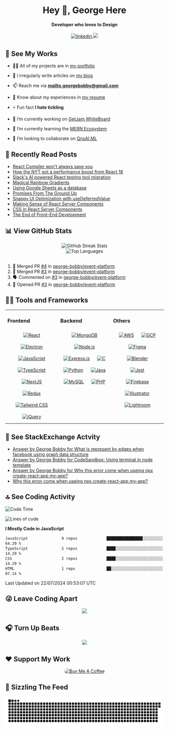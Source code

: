 <h1 align="center">Hey 👋, George Here</h1>  
<h4 align="center">Developer who loves to Design</h4>  
 
<div align="center">
<a href="https://linkedin.com/in/george-bobby" target="_blank">
<img src=https://img.shields.io/badge/linkedin-%231E77B5.svg?&style=for-the-badge&logo=linkedin&logoColor=white alt=linkedin style="margin-bottom: 5px;" />
</a>
<a href="https://github.com/george-bobby" target="_blank">
<img src=https://komarev.com/ghpvc/?username=george-bobby&style=for-the-badge&color=blueviolet&label=GITHUB+VISITORS />
</a>
</div>

## 💼 See My Works 
  
- 👨‍💻 All of my projects are in [my portfolio](https://georgebobby.vercel.app/)  
  
- 📝 I irregularly write articles on [my blog](https://georgebobby.hashnode.dev/)  
  
- 📫 Reach me via **mailto.georgebobby@gmail.com**  
  
- 📄 Know about my experiences in [my resume](https://drive.google.com/file/d/1aK68o05lFY738pd95BWMpOxGIOVposaR/view?usp=drive_link)  
  
- ⚡ Fun fact **I hate tickling**

- 🔭 I’m currently working on [GetJam WhiteBoard](https://getjam-v2.vercel.app/)  
  
- 🌱 I’m currently learning the [MERN Ecosystem](https://www.mongodb.com/mern-stack)
  
- 👯 I’m looking to collaborate on [QnsAI.ML](https://qnsai.vercel.app/)

## 📝 Recently Read Posts

<!-- BLOG-POST-LIST:START -->
- [React Compiler won&#39;t always save you](https://react.statuscode.com/issues/392)
- [How the NYT got a performance boost from React 18](https://react.statuscode.com/issues/391)
- [Slack&#39;s AI powered React testing tool migration](https://react.statuscode.com/issues/390)
- [Magical Rainbow Gradients](https://www.joshwcomeau.com/react/rainbow-button/)
- [Using Google Sheets as a database](https://react.statuscode.com/issues/389)
- [Promises From The Ground Up](https://www.joshwcomeau.com/javascript/promises/)
- [Snappy UI Optimization with useDeferredValue](https://www.joshwcomeau.com/react/use-deferred-value/)
- [Making Sense of React Server Components](https://www.joshwcomeau.com/react/server-components/)
- [CSS in React Server Components](https://www.joshwcomeau.com/react/css-in-rsc/)
- [The End of Front-End Development](https://www.joshwcomeau.com/blog/the-end-of-frontend-development/)
<!-- BLOG-POST-LIST:END -->

## 📊 View GitHub Stats

<div align="center">
  <img src="https://github-readme-streak-stats.herokuapp.com/?user=george-bobby&theme=dark&hide_border=false" alt="GitHub Streak Stats">
  <br>
  <img src="https://github-readme-stats.vercel.app/api/top-langs/?username=george-bobby&theme=dark&hide_border=false&include_all_commits=true&count_private=true&layout=compact" alt="Top Languages">
</div>

<br/>

<!--START_SECTION:activity-->
1. 🎉 Merged PR [#4](https://github.com/george-bobby/event-platform/pull/4) in [george-bobby/event-platform](https://github.com/george-bobby/event-platform)
2. 🎉 Merged PR [#3](https://github.com/george-bobby/event-platform/pull/3) in [george-bobby/event-platform](https://github.com/george-bobby/event-platform)
3. 🗣 Commented on [#3](https://github.com/george-bobby/event-platform/pull/3#issuecomment-2236940221) in [george-bobby/event-platform](https://github.com/george-bobby/event-platform)
4. 💪 Opened PR [#3](https://github.com/george-bobby/event-platform/pull/3) in [george-bobby/event-platform](https://github.com/george-bobby/event-platform)
<!--END_SECTION:activity-->

## 👨‍💻 Tools and Frameworks  

<table>
<tr><td valign="top" width="33%">

### Frontend  
<div align="center">  
<a href="https://reactjs.org/" target="_blank"><img style="margin: 10px" src="https://profilinator.rishav.dev/skills-assets/react-original-wordmark.svg" alt="React" height="50" /></a>  
<a href="https://www.electronjs.org/" target="_blank"><img style="margin: 10px" src="https://profilinator.rishav.dev/skills-assets/electron-original.svg" alt="Electron" height="50" /></a>  
<a href="https://www.javascript.com/" target="_blank"><img style="margin: 10px" src="https://profilinator.rishav.dev/skills-assets/javascript-original.svg" alt="JavaScript" height="50" /></a>  
<a href="https://www.typescriptlang.org/" target="_blank"><img style="margin: 10px" src="https://profilinator.rishav.dev/skills-assets/typescript-original.svg" alt="TypeScript" height="50" /></a>  
<a href="https://nextjs.org/" target="_blank"><img style="margin: 10px" src="https://profilinator.rishav.dev/skills-assets/nextjs.png" alt="NextJS" height="50" /></a>  
<a href="https://redux.js.org/" target="_blank"><img style="margin: 10px" src="https://profilinator.rishav.dev/skills-assets/redux-original.svg" alt="Redux" height="50" /></a>  
<a href="https://www.tailwindcss.com/" target="_blank"><img style="margin: 10px" src="https://profilinator.rishav.dev/skills-assets/tailwindcss.svg" alt="Tailwind CSS" height="50" /></a>  
<a href="https://jquery.com/" target="_blank"><img style="margin: 10px" src="https://profilinator.rishav.dev/skills-assets/jquery.png" alt="jQuery" height="50" /></a>  
</div>

</td><td valign="top" width="33%">

### Backend  
<div align="center">  
<a href="https://www.mongodb.com/" target="_blank"><img style="margin: 10px" src="https://profilinator.rishav.dev/skills-assets/mongodb-original-wordmark.svg" alt="MongoDB" height="50" /></a>  
<a href="https://nodejs.org/" target="_blank"><img style="margin: 10px" src="https://profilinator.rishav.dev/skills-assets/nodejs-original-wordmark.svg" alt="Node.js" height="50" /></a>  
<a href="https://expressjs.com/" target="_blank"><img style="margin: 10px" src="https://profilinator.rishav.dev/skills-assets/express-original-wordmark.svg" alt="Express.js" height="50" /></a>  
<a href="https://www.cprogramming.com/" target="_blank"><img style="margin: 10px" src="https://profilinator.rishav.dev/skills-assets/c-original.svg" alt="C" height="50" /></a>  
<a href="https://www.python.org/" target="_blank"><img style="margin: 10px" src="https://profilinator.rishav.dev/skills-assets/python-original.svg" alt="Python" height="50" /></a>  
<a href="https://www.java.com/" target="_blank"><img style="margin: 10px" src="https://profilinator.rishav.dev/skills-assets/java-original-wordmark.svg" alt="Java" height="50" /></a>  
<a href="https://www.mysql.com/" target="_blank"><img style="margin: 10px" src="https://profilinator.rishav.dev/skills-assets/mysql-original-wordmark.svg" alt="MySQL" height="50" /></a>  
<a href="https://www.php.net/" target="_blank"><img style="margin: 10px" src="https://profilinator.rishav.dev/skills-assets/php-original.svg" alt="PHP" height="50" /></a>  
</div>

</td><td valign="top" width="33%">

### Others  
<div align="center">  
<a href="https://aws.amazon.com/" target="_blank"><img style="margin: 10px" src="https://profilinator.rishav.dev/skills-assets/amazonwebservices-original-wordmark.svg" alt="AWS" height="50" /></a>  
<a href="https://cloud.google.com/" target="_blank"><img style="margin: 10px" src="https://profilinator.rishav.dev/skills-assets/google_cloud-icon.svg" alt="GCP" height="50" /></a>  
<a href="https://www.figma.com/" target="_blank"><img style="margin: 10px" src="https://profilinator.rishav.dev/skills-assets/figma-icon.svg" alt="Figma" height="50" /></a>  
<a href="https://www.blender.org/" target="_blank"><img style="margin: 10px" src="https://profilinator.rishav.dev/skills-assets/blender_community_badge_white.svg" alt="Blender" height="50" /></a>  
<a href="https://www.jestjs.io/" target="_blank"><img style="margin: 10px" src="https://profilinator.rishav.dev/skills-assets/jest.svg" alt="Jest" height="50" /></a>  
<a href="https://firebase.google.com/" target="_blank"><img style="margin: 10px" src="https://profilinator.rishav.dev/skills-assets/firebase.png" alt="Firebase" height="50" /></a>  
<a href="https://www.adobe.com/in/products/illustrator.html" target="_blank"><img style="margin: 10px" src="https://profilinator.rishav.dev/skills-assets/adobe_illustrator-icon.svg" alt="Illustrator" height="50" /></a>  
<a href="https://www.adobe.com/products/photoshop-lightroom.html" target="_blank"><img style="margin: 10px" src="https://profilinator.rishav.dev/skills-assets/lightroom.png" alt="Lightroom" height="50" /></a>  
</div>

</td></tr>
</table>  

## 👯 See StackExchange Actvity

<!-- STACKOVERFLOW:START -->
- [Answer by George Bobby for What is represent by edges when facebook using graph data structure](https://stackoverflow.com/questions/58134083/what-is-represent-by-edges-when-facebook-using-graph-data-structure/77214632#77214632)
- [Answer by George Bobby for CodeSandbox: Using terminal in node template](https://stackoverflow.com/questions/64828353/codesandbox-using-terminal-in-node-template/70359679#70359679)
- [Answer by George Bobby for Why this error come when useing npx create-react-app my-app?](https://stackoverflow.com/questions/67455023/why-this-error-come-when-useing-npx-create-react-app-my-app/67458220#67458220)
- [Why this error come when useing npx create-react-app my-app?](https://stackoverflow.com/questions/67455023/why-this-error-come-when-useing-npx-create-react-app-my-app)
<!-- STACKOVERFLOW:END -->


## 🔝 See Coding Activity 

<!--START_SECTION:waka-->
![Code Time](http://img.shields.io/badge/Code%20Time-82%20hrs%2031%20mins-blue)

![Lines of code](https://img.shields.io/badge/From%20Hello%20World%20I%27ve%20Written-179.7%20thousand%20lines%20of%20code-blue)

**I Mostly Code in JavaScript** 

```text
JavaScript               9 repos             ████████████████░░░░░░░░░   64.29 % 
TypeScript               2 repos             ████░░░░░░░░░░░░░░░░░░░░░   14.29 % 
CSS                      2 repos             ████░░░░░░░░░░░░░░░░░░░░░   14.29 % 
HTML                     1 repo              ██░░░░░░░░░░░░░░░░░░░░░░░   07.14 % 
```




 Last Updated on 22/07/2024 00:53:07 UTC
<!--END_SECTION:waka-->
  
## 😜 Leave Coding Apart

<div align="center">
  <img src='https://memer-new.vercel.app/' style="height: 400px;"/>
</div>
      
## 🎧 Turn Up Beats

<div align="center">
  <img src="https://spotify-github-profile.vercel.app/api/view?uid=cjxcp001npcxkfkoeloaj3yb5&cover_image=true&theme=default&show_offline=false&background_color=121212&interchange=true&bar_color=53b14f&bar_color_cover=true" />
</div>

## ❤️ Support My Work

<p align="center">
<a href="https://www.buymeacoffee.com/georgebawesome" target="_blank"><img src="https://cdn.buymeacoffee.com/buttons/default-red.png" alt="Buy Me A Coffee" width="200"  style="border-radius: 20px;"></a>
</p>

## 🐍 Sizzling The Feed

<div align="center">
<img src="https://raw.githubusercontent.com/george-bobby/george-bobby/output/snake.svg" alt="Snake animation" /> 
</div> 
